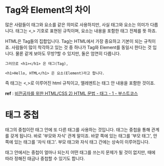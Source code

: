 # Tag와 Element의 차이

많은 사람들이 태그와 요소를 같은 의미로 사용하지만, 사실 태그와 요소는 의미가 다릅니다.
태그는 <,> 기호로 표현된 규칙이며, 요소는 내용을 포함한 태그 전체를 뜻 하죠.

HTML은 Tag들의 집합입니다. Tag는 HTML에서 가장 중요하고 기본이 되는 규칙이죠.
사람들이 많이 착각하고 있는 것 중 하나가 Tag와 Element를 동일시 한다는 것 입니다. 물론 같게 보아도 무방?할 수 있지만, 둘은 엄연히 다릅니다.

```
그러므로 <h1></h1> 은 태그(Tag),

<h1>Hello, HTML</h1> 은 요소(Element)라고 합니다.
```

즉 태그는 <,>로 이루어진 html 규칙이고, 엘레멘트는 태그 안 내용을 포함한 것이죠.

**ref** : [비전공자를 위한 HTML/CSS 2) HTML 문법 - 태그 - 1 - 부스트코스](https://www.boostcourse.org/cs120/lecture/253418/?isDesc=false)

# 태그 중첩
태그의 중첩이란 태그 안에 또 다른 태그를 사용하는 것입니다. 태그는 중첩을 통해 관계를 갖게 됩니다. 바로 '부모와 자식' 관계 말이죠. 바깥 쪽에 있는 태그를 '부모 태그', 안 쪽에 있는 태그를 '자식 태그'. 부모 태그와 자식 태그 간에는 상속이 이루어집니다.

태그 안에서는 중첩이 얼마나 되는지 어떤 태그를 쓰는지 문제가 될 것이 없지만, 때에 따라 정해진 태금나 중첩할 수 있기도 합니다.
